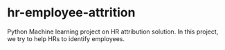 # hr-employee-attrition
Python Machine learning project on HR attribution solution. In this project, we try to help HRs to identify employees.
